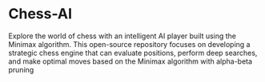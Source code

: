 # Chess-AI
Explore the world of chess with an intelligent AI player built using the Minimax algorithm. This open-source repository focuses on developing a strategic chess engine that can evaluate positions, perform deep searches, and make optimal moves based on the Minimax algorithm with alpha-beta pruning
